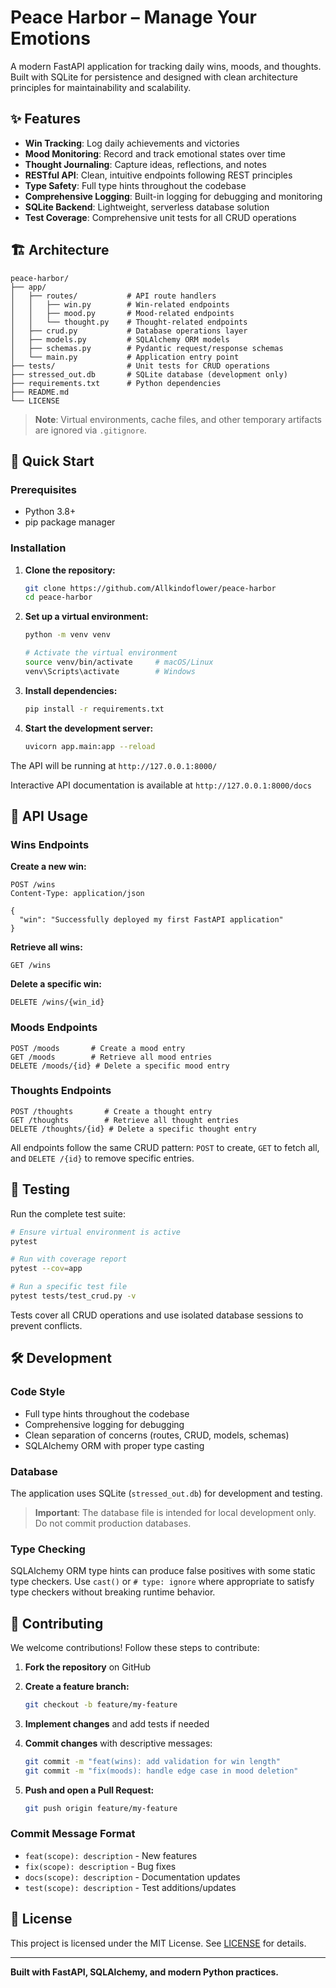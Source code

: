 # Peace Harbor – Manage Your Emotions

A modern FastAPI application for tracking daily wins, moods, and thoughts. Built with SQLite for persistence and designed with clean architecture principles for maintainability and scalability.

## ✨ Features

- **Win Tracking**: Log daily achievements and victories
- **Mood Monitoring**: Record and track emotional states over time
- **Thought Journaling**: Capture ideas, reflections, and notes
- **RESTful API**: Clean, intuitive endpoints following REST principles
- **Type Safety**: Full type hints throughout the codebase
- **Comprehensive Logging**: Built-in logging for debugging and monitoring
- **SQLite Backend**: Lightweight, serverless database solution
- **Test Coverage**: Comprehensive unit tests for all CRUD operations

## 🏗️ Architecture

```
peace-harbor/
├── app/
│   ├── routes/           # API route handlers
│   │   ├── win.py        # Win-related endpoints
│   │   ├── mood.py       # Mood-related endpoints
│   │   └── thought.py    # Thought-related endpoints
│   ├── crud.py           # Database operations layer
│   ├── models.py         # SQLAlchemy ORM models
│   ├── schemas.py        # Pydantic request/response schemas
│   └── main.py           # Application entry point
├── tests/                # Unit tests for CRUD operations
├── stressed_out.db       # SQLite database (development only)
├── requirements.txt      # Python dependencies
├── README.md
└── LICENSE
```

> **Note**: Virtual environments, cache files, and other temporary artifacts are ignored via `.gitignore`.

## 🚀 Quick Start

### Prerequisites

- Python 3.8+
- pip package manager

### Installation

1. **Clone the repository:**
   ```bash
   git clone https://github.com/Allkindoflower/peace-harbor
   cd peace-harbor
   ```

2. **Set up a virtual environment:**
   ```bash
   python -m venv venv
   
   # Activate the virtual environment
   source venv/bin/activate     # macOS/Linux
   venv\Scripts\activate        # Windows
   ```

3. **Install dependencies:**
   ```bash
   pip install -r requirements.txt
   ```

4. **Start the development server:**
   ```bash
   uvicorn app.main:app --reload
   ```

The API will be running at `http://127.0.0.1:8000/`

Interactive API documentation is available at `http://127.0.0.1:8000/docs`

## 📖 API Usage

### Wins Endpoints

**Create a new win:**
```http
POST /wins
Content-Type: application/json

{
  "win": "Successfully deployed my first FastAPI application"
}
```

**Retrieve all wins:**
```http
GET /wins
```

**Delete a specific win:**
```http
DELETE /wins/{win_id}
```

### Moods Endpoints

```http
POST /moods       # Create a mood entry
GET /moods        # Retrieve all mood entries
DELETE /moods/{id} # Delete a specific mood entry
```

### Thoughts Endpoints

```http
POST /thoughts       # Create a thought entry
GET /thoughts        # Retrieve all thought entries
DELETE /thoughts/{id} # Delete a specific thought entry
```

All endpoints follow the same CRUD pattern: `POST` to create, `GET` to fetch all, and `DELETE /{id}` to remove specific entries.

## 🧪 Testing

Run the complete test suite:

```bash
# Ensure virtual environment is active
pytest

# Run with coverage report
pytest --cov=app

# Run a specific test file
pytest tests/test_crud.py -v
```

Tests cover all CRUD operations and use isolated database sessions to prevent conflicts.

## 🛠️ Development

### Code Style

- Full type hints throughout the codebase
- Comprehensive logging for debugging
- Clean separation of concerns (routes, CRUD, models, schemas)
- SQLAlchemy ORM with proper type casting

### Database

The application uses SQLite (`stressed_out.db`) for development and testing.

> **Important**: The database file is intended for local development only. Do not commit production databases.

### Type Checking

SQLAlchemy ORM type hints can produce false positives with some static type checkers. Use `cast()` or `# type: ignore` where appropriate to satisfy type checkers without breaking runtime behavior.

## 🤝 Contributing

We welcome contributions! Follow these steps to contribute:

1. **Fork the repository** on GitHub

2. **Create a feature branch:**
   ```bash
   git checkout -b feature/my-feature
   ```

3. **Implement changes** and add tests if needed

4. **Commit changes** with descriptive messages:
   ```bash
   git commit -m "feat(wins): add validation for win length"
   git commit -m "fix(moods): handle edge case in mood deletion"
   ```

5. **Push and open a Pull Request:**
   ```bash
   git push origin feature/my-feature
   ```

### Commit Message Format

- `feat(scope): description` - New features
- `fix(scope): description` - Bug fixes
- `docs(scope): description` - Documentation updates
- `test(scope): description` - Test additions/updates

## 📄 License

This project is licensed under the MIT License. See [LICENSE](LICENSE) for details.

---

**Built with FastAPI, SQLAlchemy, and modern Python practices.**